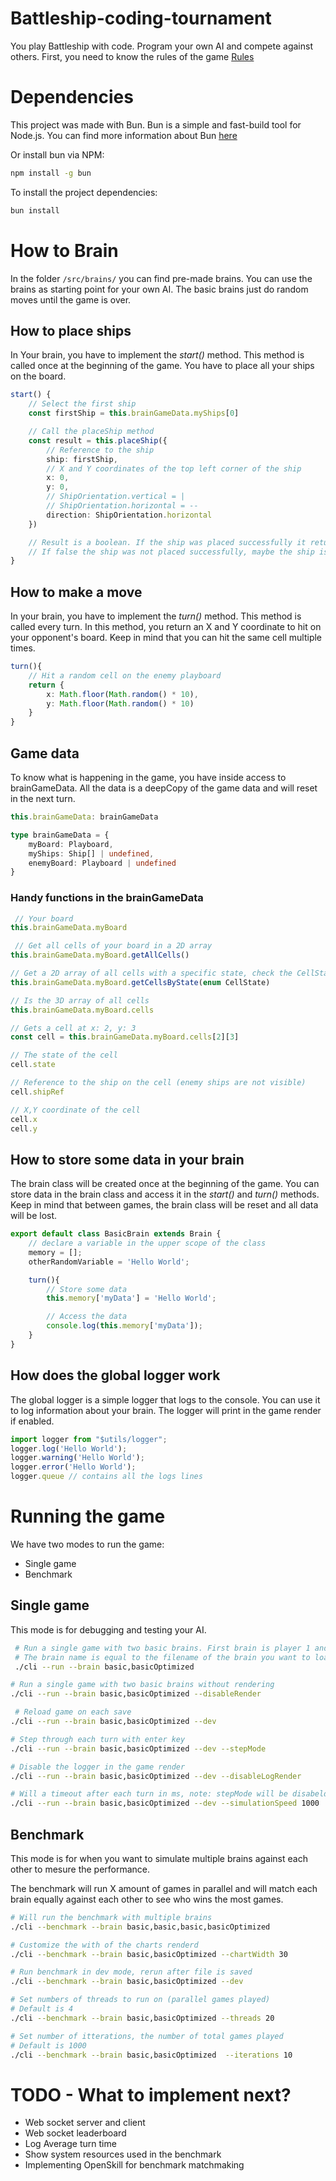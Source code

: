 # Battleship-coding-tournament
You play Battleship with code. Program your own AI and compete against others.
First, you need to know the rules of the game [Rules](https://www.hasbro.com/common/instruct/battleship.pdf)

# Dependencies
This project was made with Bun. Bun is a simple and fast-build tool for Node.js. You can find more information about Bun [here](https://bun.sh/docs/installation)

Or install bun via NPM:
```bash
npm install -g bun
```

To install the project dependencies:

```bash
bun install
```

# How to Brain
In the folder `/src/brains/` you can find pre-made brains. You can use the brains as starting point for your own AI. The basic brains just do random moves until the game is over.

## How to place ships
In Your brain, you have to implement the *start()* method. This method is called once at the beginning of the game. You have to place all your ships on the board.
```ts
start() {
    // Select the first ship
    const firstShip = this.brainGameData.myShips[0]

    // Call the placeShip method
    const result = this.placeShip({
        // Reference to the ship
        ship: firstShip,
        // X and Y coordinates of the top left corner of the ship
        x: 0,
        y: 0,
        // ShipOrientation.vertical = |
        // ShipOrientation.horizontal = --
        direction: ShipOrientation.horizontal
    })

    // Result is a boolean. If the ship was placed successfully it returns true
    // If false the ship was not placed successfully, maybe the ship is out of bounds
}
```

## How to make a move
In your brain, you have to implement the *turn()* method. This method is called every turn. In this method, you return an X and Y coordinate to hit on your opponent's board. Keep in mind that you can hit the same cell multiple times.
```ts
turn(){
    // Hit a random cell on the enemy playboard
    return {
        x: Math.floor(Math.random() * 10),
        y: Math.floor(Math.random() * 10)
    }
}
```

## Game data
To know what is happening in the game, you have inside access to brainGameData.
All the data is a deepCopy of the game data and will reset in the next turn.
```ts
this.brainGameData: brainGameData

type brainGameData = {
    myBoard: Playboard,
    myShips: Ship[] | undefined,
    enemyBoard: Playboard | undefined
}
```

### Handy functions in the brainGameData
```ts
 // Your board
this.brainGameData.myBoard

 // Get all cells of your board in a 2D array
this.brainGameData.myBoard.getAllCells()

// Get a 2D array of all cells with a specific state, check the CellState enum for all states
this.brainGameData.myBoard.getCellsByState(enum CellState) 

// Is the 3D array of all cells
this.brainGameData.myBoard.cells 

// Gets a cell at x: 2, y: 3
const cell = this.brainGameData.myBoard.cells[2][3] 

// The state of the cell
cell.state 

// Reference to the ship on the cell (enemy ships are not visible)
cell.shipRef 

// X,Y coordinate of the cell
cell.x
cell.y
```

## How to store some data in your brain
The brain class will be created once at the beginning of the game. You can store data in the brain class and access it in the *start()* and *turn()* methods. Keep in mind that between games, the brain class will be reset and all data will be lost.
```ts
export default class BasicBrain extends Brain {
    // declare a variable in the upper scope of the class
    memory = [];
    otherRandomVariable = 'Hello World';

    turn(){
        // Store some data
        this.memory['myData'] = 'Hello World';

        // Access the data
        console.log(this.memory['myData']);
    }
}
```

## How does the global logger work
The global logger is a simple logger that logs to the console. You can use it to log information about your brain. The logger will print in the game render if enabled.
```ts
import logger from "$utils/logger";
logger.log('Hello World');
logger.warning('Hello World');
logger.error('Hello World');
logger.queue // contains all the logs lines
```

# Running the game
We have two modes to run the game:
- Single game
- Benchmark

## Single game
This mode is for debugging and testing your AI.
```bash
 # Run a single game with two basic brains. First brain is player 1 and seccond brain is player 2
 # The brain name is equal to the filename of the brain you want to load
 ./cli --run --brain basic,basicOptimized

# Run a single game with two basic brains without rendering
./cli --run --brain basic,basicOptimized --disableRender

 # Reload game on each save
./cli --run --brain basic,basicOptimized --dev 

# Step through each turn with enter key
./cli --run --brain basic,basicOptimized --dev --stepMode 

# Disable the logger in the game render
./cli --run --brain basic,basicOptimized --dev --disableLogRender 

# Will a timeout after each turn in ms, note: stepMode will be disabeld
./cli --run --brain basic,basicOptimized --dev --simulationSpeed 1000 
```

## Benchmark
This mode is for when you want to simulate multiple brains against each other to mesure the performance.

The benchmark will run X amount of games in parallel and will match each brain equally against each other to see who wins the most games.

```bash
# Will run the benchmark with multiple brains
./cli --benchmark --brain basic,basic,basic,basicOptimized

# Customize the with of the charts renderd
./cli --benchmark --brain basic,basicOptimized --chartWidth 30

# Run benchmark in dev mode, rerun after file is saved
./cli --benchmark --brain basic,basicOptimized --dev

# Set numbers of threads to run on (parallel games played)
# Default is 4
./cli --benchmark --brain basic,basicOptimized --threads 20

# Set number of itterations, the number of total games played
# Default is 1000
./cli --benchmark --brain basic,basicOptimized  --iterations 10
```

# TODO - What to implement next?
- Web socket server and client
- Web socket leaderboard
- Log Average turn time
- Show system resources used in the benchmark
- Implementing  OpenSkill for benchmark matchmaking